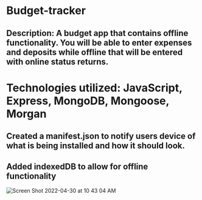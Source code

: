 # Budget-tracker

## Description: A budget app that contains offline functionality. You will be able to enter expenses and deposits while offline that will be entered with online status returns.

# Technologies utilized: JavaScript, Express, MongoDB, Mongoose, Morgan

## Created a manifest.json to notify users device of what is being installed and how it should look.
## Added indexedDB to allow for offline functionality



![Screen Shot 2022-04-30 at 10 43 04 AM](https://user-images.githubusercontent.com/95160092/166112540-4b4016ba-48ea-4bf3-8801-a6f080beb327.png)

